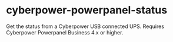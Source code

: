 # cyberpower-powerpanel-status
Get the status from a Cyberpower USB connected UPS. Requires Cyberpower Powerpanel Business 4.x or higher.
